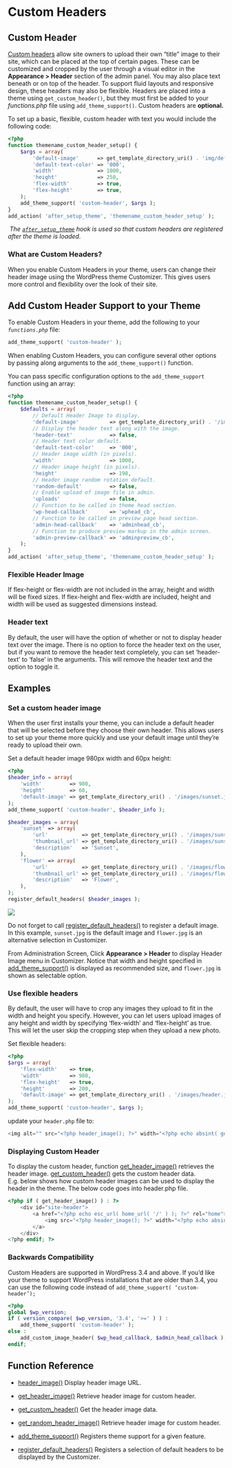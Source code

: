 # Custom Headers

## Custom Header

[Custom headers](https://developer.wordpress.org/themes/functionality/custom-headers/) allow site owners to upload their own “title” image to their site, which can be placed at the top of certain pages. These can be customized and cropped by the user through a visual editor in the **Appearance > Header** section of the admin panel. You may also place text beneath or on top of the header. To support fluid layouts and responsive design, these headers may also be flexible. Headers are placed into a theme using `get_custom_header()`, but they must first be added to your *functions.php* file using `add_theme_support()`. Custom headers are **optional.**

To set up a basic, flexible, custom header with text you would include the following code:

```php
<?php
function themename_custom_header_setup() {
	$args = array(
		'default-image'      => get_template_directory_uri() . 'img/default-image.jpg',
		'default-text-color' => '000',
		'width'              => 1000,
		'height'             => 250,
		'flex-width'         => true,
		'flex-height'        => true,
	);
	add_theme_support( 'custom-header', $args );
}
add_action( 'after_setup_theme', 'themename_custom_header_setup' );
```

 *The [`after_setup_theme`](https://developer.wordpress.org/reference/hooks/after_setup_theme/) hook is used so that custom headers are registered after the theme is loaded.*

### What are Custom Headers?

When you enable Custom Headers in your theme, users can change their header image using the WordPress theme Customizer. This gives users more control and flexibility over the look of their site.

## Add Custom Header Support to your Theme

To enable Custom Headers in your theme, add the following to your *`functions.php`* file:

```php
add_theme_support( 'custom-header' );
```

When enabling Custom Headers, you can configure several other options by passing along arguments to the `add_theme_support()` function.

You can pass specific configuration options to the `add_theme_support` function using an array:

```php
<?php
function themename_custom_header_setup() {
	$defaults = array(
		// Default Header Image to display.
		'default-image'          => get_template_directory_uri() . '/images/headers/default.jpg',
		// Display the header text along with the image.
		'header-text'            => false,
		// Header text color default.
		'default-text-color'     => '000',
		// Header image width (in pixels).
		'width'                  => 1000,
		// Header image height (in pixels).
		'height'                 => 198,
		// Header image random rotation default.
		'random-default'         => false,
		// Enable upload of image file in admin.
		'uploads'                => false,
		// Function to be called in theme head section.
		'wp-head-callback'       => 'wphead_cb',
		// Function to be called in preview page head section.
		'admin-head-callback'    => 'adminhead_cb',
		// Function to produce preview markup in the admin screen.
		'admin-preview-callback' => 'adminpreview_cb',
	);
}
add_action( 'after_setup_theme', 'themename_custom_header_setup' );
```

### Flexible Header Image

If flex-height or flex-width are not included in the array, height and width will be fixed sizes. If flex-height and flex-width are included, height and width will be used as suggested dimensions instead.

### Header text

By default, the user will have the option of whether or not to display header text over the image. There is no option to force the header text on the user, but if you want to remove the header text completely, you can set ‘header-text’ to ‘false’ in the arguments. This will remove the header text and the option to toggle it.

## Examples

### Set a custom header image

When the user first installs your theme, you can include a default header that will be selected before they choose their own header. This allows users to set up your theme more quickly and use your default image until they’re ready to upload their own.

Set a default header image 980px width and 60px height:

```php
<?php
$header_info = array(
	'width'         => 980,
	'height'        => 60,
	'default-image' => get_template_directory_uri() . '/images/sunset.jpg',
);
add_theme_support( 'custom-header', $header_info );

$header_images = array(
	'sunset' => array(
		'url'           => get_template_directory_uri() . '/images/sunset.jpg',
		'thumbnail_url' => get_template_directory_uri() . '/images/sunset_thumbnail.jpg',
		'description'   => 'Sunset',
	),
	'flower' => array(
		'url'           => get_template_directory_uri() . '/images/flower.jpg',
		'thumbnail_url' => get_template_directory_uri() . '/images/flower_thumbnail.jpg',
		'description'   => 'Flower',
	),
);
register_default_headers( $header_images );
```

![](https://developer.wordpress.org/files/2014/10/custom_headers_example1.jpg)

Do not forget to call [register\_default\_headers()](https://developer.wordpress.org/reference/functions/register_default_headers/) to register a default image. In this example, `sunset.jpg` is the default image and `flower.jpg` is an alternative selection in Customizer.

From Administration Screen, Click **Appearance > Header** to display Header Image menu in Customizer. Notice that width and height specified in [add\_theme\_support()](https://developer.wordpress.org/reference/functions/add_theme_support/) is displayed as recommended size, and `flower.jpg` is shown as selectable option.

### Use flexible headers

By default, the user will have to crop any images they upload to fit in the width and height you specify. However, you can let users upload images of any height and width by specifying ‘flex-width’ and ‘flex-height’ as true. This will let the user skip the cropping step when they upload a new photo.

Set flexible headers:

```php
<?php
$args = array(
	'flex-width'    => true,
	'width'         => 980,
	'flex-height'   => true,
	'height'        => 200,
	'default-image' => get_template_directory_uri() . '/images/header.jpg',
);
add_theme_support( 'custom-header', $args );
```

update your `header.php` file to:

```php
<img alt="" src="<?php header_image(); ?>" width="<?php echo absint( get_custom_header()->width ); ?>" height="<?php echo absint( get_custom_header()->height ); ?>">
```

### Displaying Custom Header

To display the custom header, function [get\_header\_image()](https://developer.wordpress.org/reference/functions/get_header_image/) retrieves the header image. [get\_custom\_header()](https://developer.wordpress.org/reference/functions/get_custom_header/) gets the custom header data.  
E.g. below shows how custom header images can be used to display the header in the theme. The below code goes into header.php file.

```php
<?php if ( get_header_image() ) : ?>
	<div id="site-header">
		<a href="<?php echo esc_url( home_url( '/' ) ); ?>" rel="home">
			<img src="<?php header_image(); ?>" width="<?php echo absint( get_custom_header()->width ); ?>" height="<?php echo absint( get_custom_header()->height ); ?>" alt="<?php echo esc_attr( get_bloginfo( 'name', 'display' ) ); ?>">
		</a>
	</div>
<?php endif; ?>
```

### Backwards Compatibility

Custom Headers are supported in WordPress 3.4 and above. If you’d like your theme to support WordPress installations that are older than 3.4, you can use the following code instead of `add_theme_support( ‘custom-header’);`

```php
<?php
global $wp_version;
if ( version_compare( $wp_version, '3.4', '>=' ) ) :
	add_theme_support( 'custom-header' );
else :
	add_custom_image_header( $wp_head_callback, $admin_head_callback );
endif;
```

## Function Reference

*   [](https://developer.wordpress.org/reference/functions/header_image/)[header\_image()](https://developer.wordpress.org/reference/functions/header_image/) Display header image URL.

*   [](https://developer.wordpress.org/reference/functions/get_header_image/)[get\_header\_image()](https://developer.wordpress.org/reference/functions/get_header_image/) Retrieve header image for custom header.

*   [](https://developer.wordpress.org/reference/functions/get_custom_header/)[get\_custom\_header()](https://developer.wordpress.org/reference/functions/get_custom_header/) Get the header image data.

*   [](https://developer.wordpress.org/reference/functions/get_random_header_image/)[get\_random\_header\_image()](https://developer.wordpress.org/reference/functions/get_random_header_image/) Retrieve header image for custom header.

*   [](https://developer.wordpress.org/reference/functions/add_theme_support/)[add\_theme\_support()](https://developer.wordpress.org/reference/functions/add_theme_support/) Registers theme support for a given feature.

*   [register\_default\_headers()](https://developer.wordpress.org/reference/functions/register_default_headers/) Registers a selection of default headers to be displayed by the Customizer.